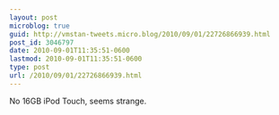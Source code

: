 ```yaml
---
layout: post
microblog: true
guid: http://vmstan-tweets.micro.blog/2010/09/01/22726866939.html
post_id: 3046797
date: 2010-09-01T11:35:51-0600
lastmod: 2010-09-01T11:35:51-0600
type: post
url: /2010/09/01/22726866939.html
---
```

No 16GB iPod Touch, seems strange.
